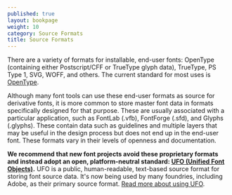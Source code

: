 ```yaml
---
published: true
layout: bookpage
weight: 10
category: Source Formats
title: Source Formats
---
```


There are a variety of formats for installable, end-user fonts: OpenType (containing either Postscript/CFF or TrueType glyph data), TrueType, PS Type 1, SVG, WOFF, and others. The current standard for most uses is [OpenType].

Although many font tools can use these end-user formats as source for derivative fonts, it is more common to store master font data in formats specifically designed for that purpose. These are usually associated with a particular application, such as FontLab (.vfb), FontForge (.sfd), and Glyphs (.glyphs). These contain data such as guidelines and multiple layers that may be useful in the design process but does not end up in the end-user font. These formats vary in their levels of openness and documentation.

**We recommend that new font projects avoid these proprietary formats and instead adopt an open, platform-neutral standard: [UFO (Unified Font Objects)][UFO].** UFO is a public, human-readable, text-based source format for storing font source data. It's now being used by many foundries, including Adobe, as their primary source format. [Read more about using UFO](UFO.md).


[OpenType]: https://en.wikipedia.org/wiki/OpenType
[UFO]: http://unifiedfontobject.org/
